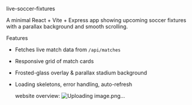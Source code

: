 live-soccer-fixtures

A minimal React + Vite + Express app showing upcoming soccer fixtures with a parallax background and smooth scrolling.

 Features
- Fetches live match data from `/api/matches`  
- Responsive grid of match cards  
- Frosted-glass overlay & parallax stadium background  
- Loading skeletons, error handling, auto-refresh

  website overview:
  ![Uploading image.png…]()
